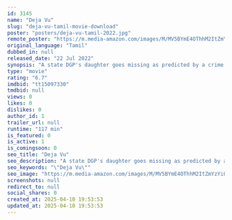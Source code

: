 ```yaml
---
id: 3145
name: "Deja Vu"
slug: "deja-vu-tamil-movie-download"
poster: "posters/deja-vu-tamil-2022.jpg"
remote_poster: "https://m.media-amazon.com/images/M/MV5BYmE4OThhM2ItZmYzYi00ZGU3LTk5ZmQtOTI5YTUwOTg5M2U4XkEyXkFqcGc@._V1_SX300.jpg"
original_language: "Tamil"
dubbed_in: null
released_date: "22 Jul 2022"
synopsis: "A state DGP's daughter goes missing as predicted by a crime novelist in his story. An undercover cop comes in to unravel the mystery."
type: "movie"
rating: "6.7"
imdbid: "tt15097330"
tmdbid: null
views: 0
likes: 0
dislikes: 0
author_id: 1
trailer_url: null
runtime: "117 min"
is_featured: 0
is_active: 1
is_comingsoon: 0
seo_title: "Deja Vu"
seo_description: "A state DGP's daughter goes missing as predicted by a crime novelist in his story. An undercover cop comes in to unravel the mystery."
seo_keywords: "\"Deja Vu\""
seo_image: "https://m.media-amazon.com/images/M/MV5BYmE4OThhM2ItZmYzYi00ZGU3LTk5ZmQtOTI5YTUwOTg5M2U4XkEyXkFqcGc@._V1_SX300.jpg"
screenshots: null
redirect_to: null
social_shares: 0
created_at: 2025-04-10 19:53:53
updated_at: 2025-04-10 19:53:53
---
```


